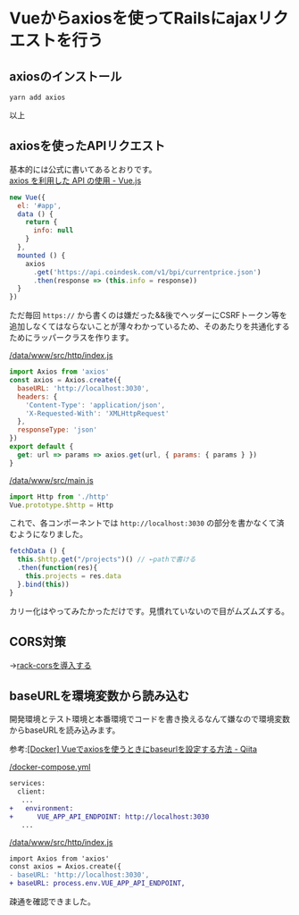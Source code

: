# Vueからaxiosを使ってRailsにajaxリクエストを行う

## axiosのインストール

```
yarn add axios
```

以上

## axiosを使ったAPIリクエスト

基本的には公式に書いてあるとおりです。  
[axios を利用した API の使用 - Vue.js](https://jp.vuejs.org/v2/cookbook/using-axios-to-consume-apis.html)

```javascript
new Vue({
  el: '#app',
  data () {
    return {
      info: null
    }
  },
  mounted () {
    axios
      .get('https://api.coindesk.com/v1/bpi/currentprice.json')
      .then(response => (this.info = response))
  }
})
```

ただ毎回 `https://` から書くのは嫌だった&&後でヘッダーにCSRFトークン等を追加しなくてはならないことが薄々わかっているため、そのあたりを共通化するためにラッパークラスを作ります。

[/data/www/src/http/index.js](https://github.com/perpouh/post-mortem/blob/master/data/www/src/http/index.js)

```javascript
import Axios from 'axios'
const axios = Axios.create({
  baseURL: 'http://localhost:3030',
  headers: {
    'Content-Type': 'application/json',
    'X-Requested-With': 'XMLHttpRequest'
  },
  responseType: 'json'
})
export default {
  get: url => params => axios.get(url, { params: { params } })
}
```

[/data/www/src/main.js](https://github.com/perpouh/post-mortem/blob/master/data/www/src/main.js)

```javascript
import Http from './http'
Vue.prototype.$http = Http
```

これで、各コンポーネントでは `http://localhost:3030` の部分を書かなくて済むようになりました。

```javascript
fetchData () {
  this.$http.get("/projects")() // ←pathで書ける
  .then(function(res){
    this.projects = res.data
  }.bind(this))
}
```

カリー化はやってみたかっただけです。見慣れていないので目がムズムズする。

## CORS対策

→[rack-corsを導入する](rails/rack-corsを導入する)

## baseURLを環境変数から読み込む

開発環境とテスト環境と本番環境でコードを書き換えるなんて嫌なので環境変数からbaseURLを読み込みます。

参考:[[Docker] Vueでaxiosを使うときにbaseurlを設定する方法 - Qiita](https://qiita.com/tatsumi44/items/177b3b09a8b5ce6ca971)

[/docker-compose.yml](https://github.com/perpouh/post-mortem/blob/master/docker-compose.yml)

```diff
services:
  client:
   ...
+   environment:
+      VUE_APP_API_ENDPOINT: http://localhost:3030
   ...
```

[/data/www/src/http/index.js](https://github.com/perpouh/post-mortem/blob/master/data/www/src/http/index.js)

```diff
import Axios from 'axios'
const axios = Axios.create({
- baseURL: 'http://localhost:3030',
+ baseURL: process.env.VUE_APP_API_ENDPOINT,
```

疎通を確認できました。